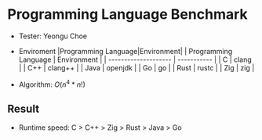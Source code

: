 # Programming Language Benchmark
- Tester: Yeongu Choe
- Enviroment
|Programming Language|Environment|
| Programming Language | Environment |
| -------------------- | ----------- |
| C                    | clang       |
| C++                  | clang++     |
| Java                 | openjdk     |
| Go                   | go          |
| Rust                 | rustc       |
| Zig                  | zig         |

- Algorithm: $O(n^4 * n!)$

## Result
- Runtime speed: C > C++ > Zig > Rust > Java > Go
